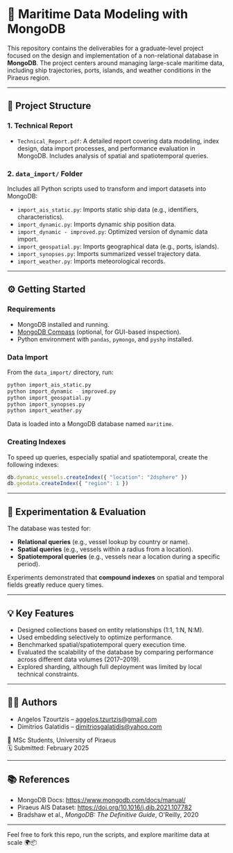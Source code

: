# 🚢 Maritime Data Modeling with MongoDB

This repository contains the deliverables for a graduate-level project focused on the design and implementation of a non-relational database in **MongoDB**. The project centers around managing large-scale maritime data, including ship trajectories, ports, islands, and weather conditions in the Piraeus region.

---

## 📁 Project Structure

### 1. Technical Report
- `Technical_Report.pdf`: A detailed report covering data modeling, index design, data import processes, and performance evaluation in MongoDB. Includes analysis of spatial and spatiotemporal queries.

### 2. `data_import/` Folder
Includes all Python scripts used to transform and import datasets into MongoDB:

- `import_ais_static.py`: Imports static ship data (e.g., identifiers, characteristics).
- `import_dynamic.py`: Imports dynamic ship position data.
- `import_dynamic - improved.py`: Optimized version of dynamic data import.
- `import_geospatial.py`: Imports geographical data (e.g., ports, islands).
- `import_synopses.py`: Imports summarized vessel trajectory data.
- `import_weather.py`: Imports meteorological records.

---

## ⚙️ Getting Started

### Requirements

- MongoDB installed and running.
- [MongoDB Compass](https://www.mongodb.com/try/download/compass) (optional, for GUI-based inspection).
- Python environment with `pandas`, `pymongo`, and `pyshp` installed.

### Data Import

From the `data_import/` directory, run:

```bash
python import_ais_static.py
python import_dynamic - improved.py
python import_geospatial.py
python import_synopses.py
python import_weather.py
```

Data is loaded into a MongoDB database named `maritime`.

### Creating Indexes

To speed up queries, especially spatial and spatiotemporal, create the following indexes:

```javascript
db.dynamic_vessels.createIndex({ "location": "2dsphere" })
db.geodata.createIndex({ "region": 1 })
```

---

## 🧪 Experimentation & Evaluation

The database was tested for:

- **Relational queries** (e.g., vessel lookup by country or name).
- **Spatial queries** (e.g., vessels within a radius from a location).
- **Spatiotemporal queries** (e.g., vessels near a location during a specific period).

Experiments demonstrated that **compound indexes** on spatial and temporal fields greatly reduce query times.

---

## 💡 Key Features

- Designed collections based on entity relationships (1:1, 1:N, N:M).
- Used embedding selectively to optimize performance.
- Benchmarked spatial/spatiotemporal query execution time.
- Evaluated the scalability of the database by comparing performance across different data volumes (2017–2019).
- Explored sharding, although full deployment was limited by local technical constraints.

---

## 👨‍💻 Authors

- Angelos Tzourtzis – [aggelos.tzurtzis@gmail.com](mailto:aggelos.tzurtzis@gmail.com)  
- Dimitrios Galatidis – [dimitriosgalatidis@yahoo.com](mailto:dimitriosgalatidis@yahoo.com)

📍 MSc Students, University of Piraeus  
🗓️ Submitted: February 2025

---

## 📚 References

- MongoDB Docs: https://www.mongodb.com/docs/manual/  
- Piraeus AIS Dataset: https://doi.org/10.1016/j.dib.2021.107782  
- Bradshaw et al., *MongoDB: The Definitive Guide*, O'Reilly, 2020

---

Feel free to fork this repo, run the scripts, and explore maritime data at scale 🌍📦